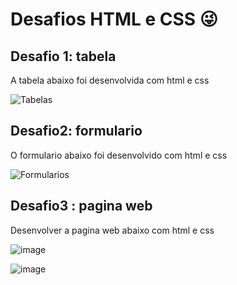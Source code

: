 # Desafios HTML e CSS 😜

## Desafio 1: tabela 
A tabela abaixo foi desenvolvida com html e css 

![Tabelas](https://github.com/user-attachments/assets/ceb1cacd-ef04-4c0f-80c5-da6b868d9787)

## Desafio2: formulario
O formulario abaixo foi desenvolvido com html e css

![Formularios](https://github.com/user-attachments/assets/2f87328f-12e8-4cfc-9059-fe3489799d08)

## Desafio3 : pagina web 
Desenvolver a pagina web abaixo com html e css

![image](https://github.com/user-attachments/assets/f1f6a4ab-62e3-4eb0-896e-57899a59431d)

![image](https://github.com/user-attachments/assets/352e861e-f216-4bc4-bad3-cab831c553ce)






